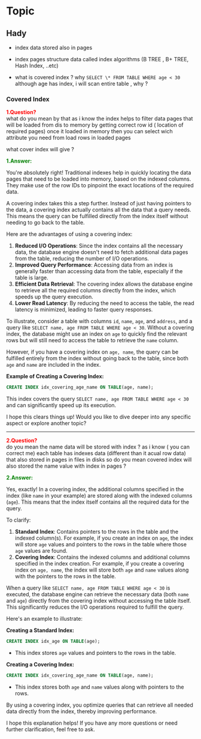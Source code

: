 # Topic

## Hady

- index data stored also in pages
- index pages structure data called index algorithms (B TREE , B+ TREE, Hash Index, ..etc)

- what is covered index ? why `SELECT \* FROM TABLE WHERE age < 30` although age has index, i will scan entire table , why ?

### Covered Index

<!-- ! Question 1 -->

**<font color="red">1.Question?</font>**  
what do you mean by that
as i know the index helps to filter data pages that will be loaded from dis to memory by getting correct row id ( location of required pages)
once it loaded in memory then you can select wich attribute you need from load rows in loaded pages

what cover index will give ?

<!-- ? Answer -->

**<font color="green">1.Answer:</font>**

You're absolutely right! Traditional indexes help in quickly locating the data pages that need to be loaded into memory, based on the indexed columns. They make use of the row IDs to pinpoint the exact locations of the required data.

A covering index takes this a step further. Instead of just having pointers to the data, a covering index actually contains all the data that a query needs. This means the query can be fulfilled directly from the index itself without needing to go back to the table.

Here are the advantages of using a covering index:

1. **Reduced I/O Operations**: Since the index contains all the necessary data, the database engine doesn't need to fetch additional data pages from the table, reducing the number of I/O operations.
2. **Improved Query Performance**: Accessing data from an index is generally faster than accessing data from the table, especially if the table is large.
3. **Efficient Data Retrieval**: The covering index allows the database engine to retrieve all the required columns directly from the index, which speeds up the query execution.
4. **Lower Read Latency**: By reducing the need to access the table, the read latency is minimized, leading to faster query responses.

To illustrate, consider a table with columns `id`, `name`, `age`, and `address`, and a query like `SELECT name, age FROM TABLE WHERE age < 30`. Without a covering index, the database might use an index on `age` to quickly find the relevant rows but will still need to access the table to retrieve the `name` column.

However, if you have a covering index on `age, name`, the query can be fulfilled entirely from the index without going back to the table, since both `age` and `name` are included in the index.

**Example of Creating a Covering Index:**

```sql
CREATE INDEX idx_covering_age_name ON TABLE(age, name);
```

This index covers the query `SELECT name, age FROM TABLE WHERE age < 30` and can significantly speed up its execution.

I hope this clears things up! Would you like to dive deeper into any specific aspect or explore another topic?

---

<!-- ! Question 1 -->

**<font color="red">2.Question?</font>**  
do you mean the name data will be stored with index ? as i know ( you can correct me) each table has indexes data (different than it acual row data) that also stored in pages in files in disks so do you mean covered index will also stored the name value with index in pages ?

<!-- ? Answer -->

**<font color="green">2.Answer:</font>**

Yes, exactly! In a covering index, the additional columns specified in the index (like `name` in your example) are stored along with the indexed columns (`age`). This means that the index itself contains all the required data for the query.

To clarify:

1. **Standard Index**: Contains pointers to the rows in the table and the indexed column(s). For example, if you create an index on `age`, the index will store `age` values and pointers to the rows in the table where those `age` values are found.
2. **Covering Index**: Contains the indexed columns and additional columns specified in the index creation. For example, if you create a covering index on `age, name`, the index will store both `age` and `name` values along with the pointers to the rows in the table.

When a query like `SELECT name, age FROM TABLE WHERE age < 30` is executed, the database engine can retrieve the necessary data (both `name` and `age`) directly from the covering index without accessing the table itself. This significantly reduces the I/O operations required to fulfill the query.

Here's an example to illustrate:

**Creating a Standard Index:**

```sql
CREATE INDEX idx_age ON TABLE(age);
```

- This index stores `age` values and pointers to the rows in the table.

**Creating a Covering Index:**

```sql
CREATE INDEX idx_covering_age_name ON TABLE(age, name);
```

- This index stores both `age` and `name` values along with pointers to the rows.

By using a covering index, you optimize queries that can retrieve all needed data directly from the index, thereby improving performance.

I hope this explanation helps! If you have any more questions or need further clarification, feel free to ask.
